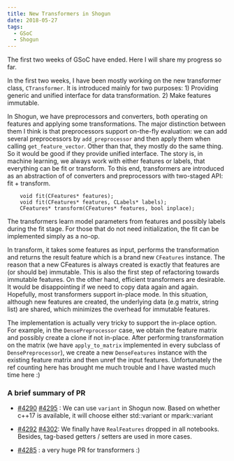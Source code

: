 ```yaml
---
title: New Transformers in Shogun
date: 2018-05-27
tags:
  - GSoC
  - Shogun
---
```


The first two weeks of GSoC have ended. Here I will share my progress so far.

In the first two weeks, I have been mostly working on the new transformer class, `CTransformer`. It is introduced mainly for two purposes: 1) Providing generic and unified interface for data transformation. 2) Make features immutable.

In Shogun, we have preprocessors and converters, both operating on features and applying some transformations. The major distinction between them I think is that preprocessors support on-the-fly evaluation: we can add several preprocessors by `add_preprocessor` and then apply them when calling `get_feature_vector`. Other than that, they mostly do the same thing. So it would be good if they provide unified interface. The story is, in machine learning, we always work with either features or labels, that everything can be fit or transform. To this end, transformers are introduced as an abstraction of of converters and preprocessors with two-staged API: fit + transform.
```
    void fit(CFeatures* features);
    void fit(CFeatures* features, CLabels* labels);
    CFeatures* transform(CFeatures* features, bool inplace);
```
The transformers learn model parameters from features and possibly labels during the fit stage. For those that do not need initialization, the fit can be implemented simply as a no-op. 

In transform, it takes some features as input, performs the transformation and returns the result feature which is a brand new `CFeatures` instance. The reason that a new CFeatures is always created is exactly that features are (or should be) immutable. This is also the first step of refactoring towards immutable features. On the other hand, efficient transformers are desirable. It would be disappointing if we need to copy data again and again. Hopefully, most transformers support in-place mode. In this situation, although new features are created, the underlying data (e.g matrix, string list) are shared, which minimizes the overhead for immutable features.

The implementation is actually very tricky to support the in-place option. For example, in the `DensePreprocessor` case, we obtain the feature matrix and possibly create a clone if not in-place. After performing transformation on the matrix (we have `apply_to_matrix` implemented in every subclass of `DensePreprocessor`), we create a new `DenseFeatures` instance with the existing feature matrix and then unref the input features. Unfortunately the ref counting here has brought me much trouble and I have wasted much time here :)

### A brief summary of PR

* [\#4290](https://github.com/shogun-toolbox/shogun/pull/4290) 
  [\#4295](https://github.com/shogun-toolbox/shogun/pull/4295) :
  We can use `variant` in Shogun now. Based on whether c++17 is available, it will choose either std::variant or mpark::variant

* [\#4292](https://github.com/shogun-toolbox/shogun/pull/4292) 
  [\#4302](https://github.com/shogun-toolbox/shogun/pull/4302):
  We finally have `RealFeatures` dropped in all notebooks. Besides, tag-based getters / setters are used in more cases.

* [\#4285](https://github.com/shogun-toolbox/shogun/pull/4285) : a very huge PR for transformers :)

